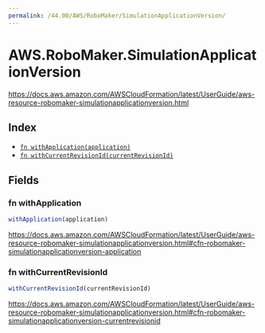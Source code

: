 ```yaml
---
permalink: /44.00/AWS/RoboMaker/SimulationApplicationVersion/
---
```


# AWS.RoboMaker.SimulationApplicationVersion

https://docs.aws.amazon.com/AWSCloudFormation/latest/UserGuide/aws-resource-robomaker-simulationapplicationversion.html

## Index

* [`fn withApplication(application)`](#fn-withapplication)
* [`fn withCurrentRevisionId(currentRevisionId)`](#fn-withcurrentrevisionid)

## Fields

### fn withApplication

```ts
withApplication(application)
```

https://docs.aws.amazon.com/AWSCloudFormation/latest/UserGuide/aws-resource-robomaker-simulationapplicationversion.html#cfn-robomaker-simulationapplicationversion-application

### fn withCurrentRevisionId

```ts
withCurrentRevisionId(currentRevisionId)
```

https://docs.aws.amazon.com/AWSCloudFormation/latest/UserGuide/aws-resource-robomaker-simulationapplicationversion.html#cfn-robomaker-simulationapplicationversion-currentrevisionid